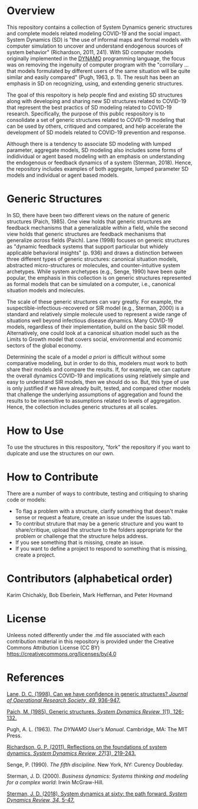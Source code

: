 # Overview

This repository contains a collection of System Dynamics generic structures and complete models related modeling COVID-19 and the social impact. System Dynamics (SD) is "the use of informal maps and formal models with computer simulation to uncover and understand endogenous sources of system behavior" (Richardson, 2011, 241). With SD computer models originally implemented in the [DYNAMO](https://en.wikipedia.org/wiki/DYNAMO_(programming_language)) programming language, the focus was on removing the ingenuity of computer program with the "corrollary ... that models formulated by different users of the same situation will be quite similar and easily compared" (Pugh, 1963, p. 1). The result has been an emphasis in SD on recognizing, using, and extending generic structures. 

The goal of this respoitory is help people find and existing SD structures along with developing and sharing new SD structures related to COVID-19 that represent the best practics of SD modeling related to COVID-19 research. Specifically, the purpose of this public respository is to consolidate a set of generic structures related to COVID-19 modeling that can be used by others, critiqued and compared, and help accelerate the development of SD models related to COVID-19 prevention and response. 

Although there is a tendency to associate SD modeling with lumped parameter, aggregate models, SD modeling also includes some forms of indidividual or agent based modeling with an emphasis on understanding the endogenous or feedback dynamics of a system (Sterman, 2018). Hence, the repository includes examples of both aggregate, lumped parameter SD models and individual or agent based models. 

# Generic Structures
In SD, there have been two different views on the nature of generic structures (Paich, 1985). One view holds that generic structures are feedback mechanisms that a generalizable *within* a field, while the second view holds that generic structures are feedback mechanisms that generalize *across* fields (Paich). Lane (1998) focuses on generic structures as "dynamic feedback systems that support particular but whidely applicable behavioral insights" (p. 936) and draws a distinction between three different types of generic structures: canonical situation models, abstracted micro-structures or molecules, and counter-intuitive system archetypes. While system archetypes (e.g., Senge, 1990) have been quite popular, the emphasis in this collection is on generic structures represented as formal models that can be simulated on a computer, i.e., canonical situation models and molecules. 

The scale of these generic structures can vary greatly. For example, the suspectible-infectious-recovered or SIR model (e.g., Sterman, 2000) is a standard and relatively simple molecule used to represent a wide range of situations well beyond infectious disease dynamics. Many COVID-19 models, regardless of their implementation, build on the basic SIR model. Alternatively, one could look at a canonical situation model such as the Limits to Growth model that covers social, environmental and ecomomic sectors of the global economy. 

Determining the scale of a model *a priori* is difficult without some comparative modeling, but in order to do this, modelers must work to both share their models and compare the results. If, for example, we can capture the overall dynamics COVID-19 and implications using relatively simple and easy to understand SIR models, then we should do so. But, this type of use is only justified if we have already built, tested, and compared other models that challenge the underlying assumptions of aggregation and found the results to be insensitive to assumptions related to levels of aggregation. Hence, the collection includes generic structures at all scales. 

# How to Use

To use the structures in this respository, "fork" the repository if you want to duplcate and use the structures on our own. 

# How to Contribute

There are a number of ways to contribute, testing and critiquing to sharing code or models:

* To flag a problem with a structure, clarify something that doesn't make sense or request a feature, create an issue under the issues tab.
* To contribut struture that may be a generic structure and you want to share/critique, upload the structure to the folders appropriate for the problem or challenge that the structure helps address. 
* If you see something that is missing, create an issue.
* If you want to define a project to respond to something that is missing, create a project. 

# Contributors (alphabetical order)
Karim Chichakly, Bob Eberlein, Mark Heffernan, and Peter Hovmand 

# License
Unleess noted differently under the .md file associated with each contribution material in this repository is provided under the Creative Commons Attribution License (CC BY) https://creativecommons.org/licenses/by/4.0

# References
[Lane, D. C. (1998). Can we have confidence in generic structures? *Journal of Operational Research Society, 49*, 936-947.](https://www.tandfonline.com/doi/abs/10.1057/palgrave.jors.2600605) 

[Paich, M. (1985). Generic structures. *System Dynamics Review, 1*(1), 126-132.](https://onlinelibrary.wiley.com/doi/abs/10.1002/sdr.4260010111)

Pugh, A. L. (1963). *The DYNAMO User’s Manual*. Cambridge, MA: The MIT Press.

[Richardson, G. P. (2011). Reflections on the foundations of system dynamics. *System Dynamics Review, 27*(3), 219-243.](https://onlinelibrary.wiley.com/doi/abs/10.1002/sdr.462) 

Senge, P. (1990). *The fifth discipline.* New York, NY: Curency Doubleday.

Sterman, J. D. (2000). *Business dynamics: Systems thinking and modeling for a complex world*: Irwin McGraw-Hill.

[Sterman, J. D. (2018). System dynamics at sixty: the path forward. *System Dynamics Review, 34*, 5-47.](https://onlinelibrary.wiley.com/doi/abs/10.1002/sdr.1601)

